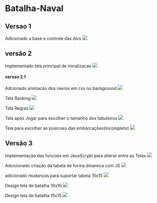 # Batalha-Naval
## Versao 1
 Adicionado a base e controle das divs
![](https://github.com/Romenildo/Batalha-Naval/blob/master/imgs/v1.png)

## versão 2
 Implementado tela principal de inicalizacao
![](https://github.com/Romenildo/Batalha-Naval/blob/master/imgs/v2-telaInicio.gif)

#### versao 2.1
 Adcionado animacão dos navios em css no background
![](https://github.com/Romenildo/Batalha-Naval/blob/master/imgs/v2.1-telaInicio.gif)
   
Tela Ranking
![](https://github.com/Romenildo/Batalha-Naval/blob/master/imgs/v2-telaRanking.PNG)
   
Tela Regras
![](https://github.com/Romenildo/Batalha-Naval/blob/master/imgs/v2-telaRegras.gif)

Tela após Jogar para escolher o tamanho dos tabuleiros
![](https://github.com/Romenildo/Batalha-Naval/blob/master/imgs/v2-telaJogar.gif)
   
Tela para escolher as posicoes das embarcações(incompleto)
![](https://github.com/Romenildo/Batalha-Naval/blob/master/imgs/v2-telaEscolher.gif)

## Versão 3
Implementação das funcoes em JavaScrypt para alterar entre as Telas
![](https://github.com/Romenildo/Batalha-Naval/blob/master/imgs/v3.gif)
   
Adcicionado criação da tabela de forma dinamica com JS
![](https://github.com/Romenildo/Batalha-Naval/blob/master/imgs/v3-tabela.PNG)

adicionado mudanças para suportar tabela 15x15
![](https://github.com/Romenildo/Batalha-Naval/blob/master/imgs/v3-15x15.PNG)

Design tela de batalha 10x10
![](https://github.com/Romenildo/Batalha-Naval/blob/master/imgs/v3-tabelaBatalha.PNG)

Design tela de batalha 15x15
![](https://github.com/Romenildo/Batalha-Naval/blob/master/imgs/v3-tabelaBatalha15.PNG)
